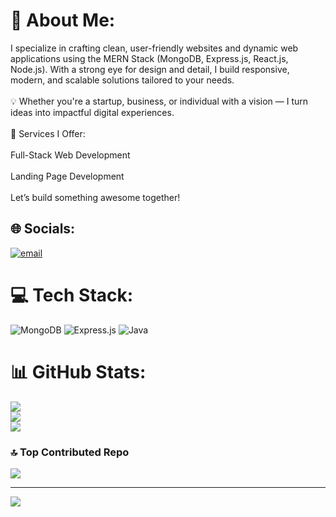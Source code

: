 # 💫 About Me:
I specialize in crafting clean, user-friendly websites and dynamic web applications using the MERN Stack (MongoDB, Express.js, React.js, Node.js). With a strong eye for design and detail, I build responsive, modern, and scalable solutions tailored to your needs.<br><br>💡 Whether you're a startup, business, or individual with a vision — I turn ideas into impactful digital experiences.<br><br>📌 Services I Offer:<br><br>Full-Stack Web Development<br><br>Landing Page Development<br><br>Let’s build something awesome together!


## 🌐 Socials:
[![email](https://img.shields.io/badge/Email-D14836?logo=gmail&logoColor=white)](mailto:avantichouknis.work@gmail.com) 

# 💻 Tech Stack:
![MongoDB](https://img.shields.io/badge/MongoDB-%234ea94b.svg?style=for-the-badge&logo=mongodb&logoColor=white) ![Express.js](https://img.shields.io/badge/express.js-%23404d59.svg?style=for-the-badge&logo=express&logoColor=%2361DAFB) ![Java](https://img.shields.io/badge/java-%23ED8B00.svg?style=for-the-badge&logo=openjdk&logoColor=white)
# 📊 GitHub Stats:
![](https://github-readme-stats.vercel.app/api?username=AvantiChouknis29&theme=shadow_green&hide_border=true&include_all_commits=true&count_private=true)<br/>
![](https://nirzak-streak-stats.vercel.app/?user=AvantiChouknis29&theme=shadow_green&hide_border=true)<br/>
![](https://github-readme-stats.vercel.app/api/top-langs/?username=AvantiChouknis29&theme=shadow_green&hide_border=true&include_all_commits=true&count_private=true&layout=compact)

### 🔝 Top Contributed Repo
![](https://github-contributor-stats.vercel.app/api?username=AvantiChouknis29&limit=5&theme=shadow_green&combine_all_yearly_contributions=true)

---
[![](https://visitcount.itsvg.in/api?id=AvantiChouknis29&icon=0&color=0)](https://visitcount.itsvg.in)

<!-- Proudly created with GPRM ( https://gprm.itsvg.in ) -->
